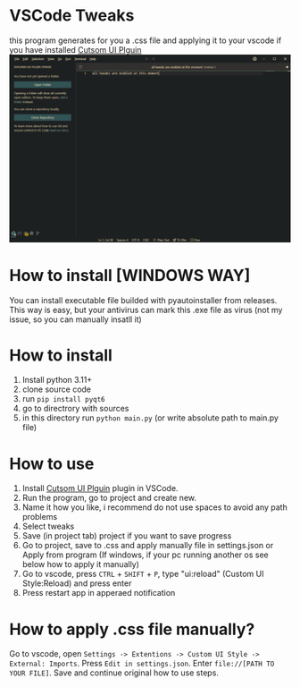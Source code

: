 # VSCode Tweaks
this program generates for you a .css file and applying it to your vscode if you have installed [Cutsom UI Plguin](https://marketplace.visualstudio.com/items?itemName=subframe7536.custom-ui-style)
![VSCode appearance with enabled all tweaks](assets/vscode.png)

# How to install [WINDOWS WAY]
You can install executable file builded with pyautoinstaller from releases. This way is easy, but your antivirus can mark this .exe file as virus (not my issue, so you can manually insatll it)

# How to install
1. Install python 3.11+
2. clone source code
3. run `pip install pyqt6`
4. go to directrory with sources
5. in this directory run `python main.py` (or write absolute path to main.py file)

# How to use
1. Install [Cutsom UI Plguin](https://marketplace.visualstudio.com/items?itemName=subframe7536.custom-ui-style) plugin in VSCode.
2. Run the program, go to project and create new.
3. Name it how you like, i recommend do not use spaces to avoid any path problems
4. Select tweaks
5. Save (in project tab) project if you want to save progress
6. Go to project, save to .css and apply manually file in settings.json or Apply from program (If windows, if your pc running another os see below how to apply it manually)
7. Go to vscode, press `CTRL` + `SHIFT` + `P`, type "ui:reload" (Custom UI Style:Reload) and press enter
8. Press restart app in apperaed notification

# How to apply .css file manually?
Go to vscode, open `Settings -> Extentions -> Custom UI Style -> External: Imports`. Press `Edit in settings.json`. Enter `file://[PATH TO YOUR FILE]`. Save and continue original how to use steps.
